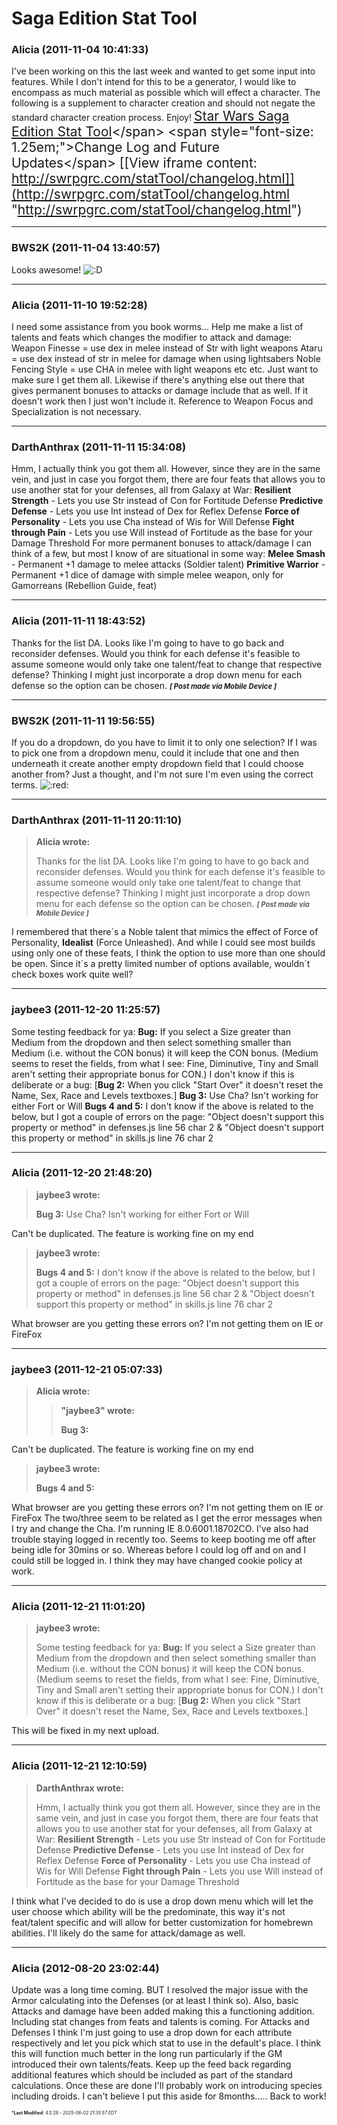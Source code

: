 # Saga Edition Stat Tool

### **Alicia** (2011-11-04 10:41:33)

I've been working on this the last week and wanted to get some input into features. While I don't intend for this to be a generator, I would like to encompass as much material as possible which will effect a character.
The following is a supplement to character creation and should not negate the standard character creation process.
Enjoy!
<span style="font-size: 1.50em;">[Star Wars Saga Edition Stat Tool](http://galacticcampaigns.com/stattool.php "http://galacticcampaigns.com/stattool.php")</span>
<span style="font-size: 1.25em;">Change Log and Future Updates</span>
[[View iframe content: http://swrpgrc.com/statTool/changelog.html]](http://swrpgrc.com/statTool/changelog.html "http://swrpgrc.com/statTool/changelog.html")

---

### **BWS2K** (2011-11-04 13:40:57)

Looks awesome! <!-- s:D -->![:D](https://i.ibb.co/MDcFvFDD/icon-e-biggrin.gif)<!-- s:D -->

---

### **Alicia** (2011-11-10 19:52:28)

I need some assistance from you book worms...
Help me make a list of talents and feats which changes the modifier to attack and damage:
Weapon Finesse = use dex in melee instead of Str with light weapons
Ataru = use dex instead of str in melee for damage when using lightsabers
Noble Fencing Style = use CHA in melee with light weapons
etc etc. Just want to make sure I get them all.
Likewise if there's anything else out there that gives permanent bonuses to attacks or damage include that as well. If it doesn't work then I just won't include it. Reference to Weapon Focus and Specialization is not necessary.

---

### **DarthAnthrax** (2011-11-11 15:34:08)

Hmm, I actually think you got them all. However, since they are in the same vein, and just in case you forgot them, there are four feats that allows you to use another stat for your defenses, all from Galaxy at War:
**Resilient Strength** - Lets you use Str instead of Con for Fortitude Defense
**Predictive Defense** - Lets you use Int instead of Dex for Reflex Defense
**Force of Personality** - Lets you use Cha instead of Wis for Will Defense
**Fight through Pain** - Lets you use Will instead of Fortitude as the base for your Damage Threshold
For more permanent bonuses to attack/damage I can think of a few, but most I know of are situational in some way:
**Melee Smash** - Permanent +1 damage to melee attacks (Soldier talent)
**Primitive Warrior** - Permanent +1 dice of damage with simple melee weapon, only for Gamorreans (Rebellion Guide, feat)

---

### **Alicia** (2011-11-11 18:43:52)

Thanks for the list DA. Looks like I'm going to have to go back and reconsider defenses. Would you think for each defense it's feasible to assume someone would only take one talent/feat to change that respective defense? Thinking I might just incorporate a drop down menu for each defense so the option can be chosen.
<span style="font-size: 0.80em;">***[ Post made via Mobile Device ]***</span>

---

### **BWS2K** (2011-11-11 19:56:55)

If you do a dropdown, do you have to limit it to only one selection? If I was to pick one from a dropdown menu, could it include that one and then underneath it create another empty dropdown field that I could choose another from? Just a thought, and I'm not sure I'm even using the correct terms. <!-- s:red: -->![:red:](https://i.ibb.co/xStHX79F/icon-redface.gif)<!-- s:red: -->

---

### **DarthAnthrax** (2011-11-11 20:11:10)

> **Alicia wrote:**
>
> Thanks for the list DA. Looks like I&#39;m going to have to go back and reconsider defenses. Would you think for each defense it&#39;s feasible to assume someone would only take one talent/feat to change that respective defense? Thinking I might just incorporate a drop down menu for each defense so the option can be chosen.
> <span style="font-size: 0.80em;">***[ Post made via Mobile Device ]***</span>

I remembered that there´s a Noble talent that mimics the effect of Force of Personality, **Idealist** (Force Unleashed). And while I could see most builds using only one of these feats, I think the option to use more than one should be open. Since it´s a pretty limited number of options available, wouldn´t check boxes work quite well?

---

### **jaybee3** (2011-12-20 11:25:57)

Some testing feedback for ya:
**Bug:** If you select a Size greater than Medium from the dropdown and then select something smaller than Medium (i.e. without the CON bonus) it will keep the CON bonus. (Medium seems to reset the fields, from what I see: Fine, Diminutive, Tiny and Small aren't setting their appropriate bonus for CON.)
I don't know if this is deliberate or a bug:
[**Bug 2:** When you click "Start Over" it doesn't reset the Name, Sex, Race and Levels textboxes.]
**Bug 3:** Use Cha? Isn't working for either Fort or Will
**Bugs 4 and 5:** I don't know if the above is related to the below, but I got a couple of errors on the page:
"Object doesn't support this property or method" in defenses.js line 56 char 2 &
"Object doesn't support this property or method" in skills.js line 76 char 2

---

### **Alicia** (2011-12-20 21:48:20)

> **jaybee3 wrote:**
>
> **Bug 3:** Use Cha? Isn&#39;t working for either Fort or Will

Can't be duplicated. The feature is working fine on my end
> **jaybee3 wrote:**
>
> **Bugs 4 and 5:** I don&#39;t know if the above is related to the below, but I got a couple of errors on the page:
> &quot;Object doesn&#39;t support this property or method&quot; in defenses.js line 56 char 2 &amp;
> &quot;Object doesn&#39;t support this property or method&quot; in skills.js line 76 char 2

What browser are you getting these errors on? I'm not getting them on IE or FireFox

---

### **jaybee3** (2011-12-21 05:07:33)

> **Alicia wrote:**
>
> > **&quot;jaybee3&quot; wrote:**
> >
> > **Bug 3:**

Can't be duplicated. The feature is working fine on my end
> **jaybee3 wrote:**
>
> **Bugs 4 and 5:**

What browser are you getting these errors on? I'm not getting them on IE or FireFox
The two/three seem to be related as I get the error messages when I try and change the Cha. I'm running IE 8.0.6001.18702CO.
I've also had trouble staying logged in recently too. Seems to keep booting me off after being idle for 30mins or so. Whereas before I could log off and on and I could still be logged in. I think they may have changed cookie policy at work.

---

### **Alicia** (2011-12-21 11:01:20)

> **jaybee3 wrote:**
>
> Some testing feedback for ya:
> **Bug:** If you select a Size greater than Medium from the dropdown and then select something smaller than Medium (i.e. without the CON bonus) it will keep the CON bonus. (Medium seems to reset the fields, from what I see: Fine, Diminutive, Tiny and Small aren&#39;t setting their appropriate bonus for CON.)
> I don&#39;t know if this is deliberate or a bug:
> [**Bug 2:** When you click &quot;Start Over&quot; it doesn&#39;t reset the Name, Sex, Race and Levels textboxes.]

This will be fixed in my next upload.

---

### **Alicia** (2011-12-21 12:10:59)

> **DarthAnthrax wrote:**
>
> Hmm, I actually think you got them all. However, since they are in the same vein, and just in case you forgot them, there are four feats that allows you to use another stat for your defenses, all from Galaxy at War:
> **Resilient Strength** - Lets you use Str instead of Con for Fortitude Defense
> **Predictive Defense** - Lets you use Int instead of Dex for Reflex Defense
> **Force of Personality** - Lets you use Cha instead of Wis for Will Defense
> **Fight through Pain** - Lets you use Will instead of Fortitude as the base for your Damage Threshold

I think what I've decided to do is use a drop down menu which will let the user choose which ability will be the predominate, this way it's not feat/talent specific and will allow for better customization for homebrewn abilities. I'll likely do the same for attack/damage as well.

---

### **Alicia** (2012-08-20 23:02:44)

Update was a long time coming. BUT I resolved the major issue with the Armor calculating into the Defenses (or at least I think so). Also, basic Attacks and damage have been added making this a functioning addition.
Including stat changes from feats and talents is coming.
For Attacks and Defenses I think I'm just going to use a drop down for each attribute respectively and let you pick which stat to use in the default's place. I think this will function much better in the long run particularly if the GM introduced their own talents/feats.
Keep up the feed back regarding additional features which should be included as part of the standard calculations. Once these are done I'll probably work on introducing species including droids.
I can't believe I put this aside for 8months..... Back to work!



<span style="font-size: 0.5em;">***Last Modified**: 4.0.28 - *2025-06-02 21:35:57 EDT*</span>
